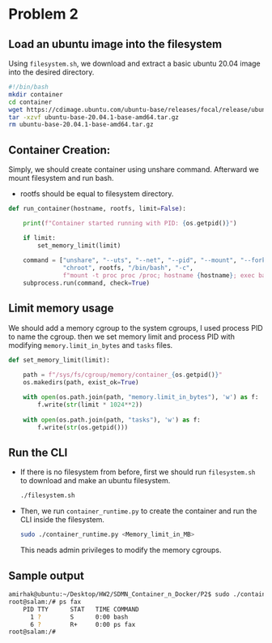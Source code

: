 # Problem 2

## Load an ubuntu image into the filesystem
Using ```filesystem.sh```, we download and extract a basic ubuntu 20.04 image into the desired directory.

```bash
#!/bin/bash
mkdir container
cd container
wget https://cdimage.ubuntu.com/ubuntu-base/releases/focal/release/ubuntu-base-20.04.1-base-amd64.tar.gz
tar -xzvf ubuntu-base-20.04.1-base-amd64.tar.gz
rm ubuntu-base-20.04.1-base-amd64.tar.gz
```

## Container Creation:
Simply, we should create container using unshare command. Afterward we mount filesystem and run bash.
- rootfs should be equal to filesystem directory.

```python
def run_container(hostname, rootfs, limit=False):

    print(f"Container started running with PID: {os.getpid()}")

    if limit:
        set_memory_limit(limit)
    
    command = ["unshare", "--uts", "--net", "--pid", "--mount", "--fork", 
               "chroot", rootfs, "/bin/bash", "-c",
               f"mount -t proc proc /proc; hostname {hostname}; exec bash"]
    subprocess.run(command, check=True)
```
## Limit memory usage
We should add a memory cgroup to the system cgroups, I used process PID to name the cgroup. then we set memory limit and process PID with modifying ```memory.limit_in_bytes``` and ```tasks``` files.

```python
def set_memory_limit(limit):

    path = f"/sys/fs/cgroup/memory/container_{os.getpid()}"
    os.makedirs(path, exist_ok=True)
    
    with open(os.path.join(path, "memory.limit_in_bytes"), 'w') as f:
        f.write(str(limit * 1024**2))
    
    with open(os.path.join(path, "tasks"), 'w') as f:
        f.write(str(os.getpid()))
```

## Run the CLI
- If there is no filesystem from before, first we should run ```filesystem.sh``` to download and make an ubuntu filesystem.
    ```bash
    ./filesystem.sh
    ```
- Then, we run ```container_runtime.py``` to create the container and run the CLI inside the filesystem.
    ```bash
    sudo ./container_runtime.py <Memory_limit_in_MB>
    ```
    This neads admin privileges to modify the memory cgroups.
## Sample output

```bash
amirhak@ubuntu:~/Desktop/HW2/SDMN_Container_n_Docker/P2$ sudo ./container_runtime.py salam 32
root@salam:/# ps fax
    PID TTY      STAT   TIME COMMAND
      1 ?        S      0:00 bash
      6 ?        R+     0:00 ps fax
root@salam:/# 
```
